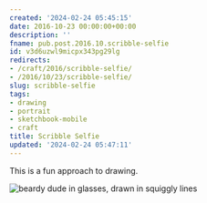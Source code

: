 ```yaml
---
created: '2024-02-24 05:45:15'
date: 2016-10-23 00:00:00+00:00
description: ''
fname: pub.post.2016.10.scribble-selfie
id: v3d6uzwl9micpx343pg29lg
redirects:
- /craft/2016/scribble-selfie/
- /2016/10/23/scribble-selfie/
slug: scribble-selfie
tags:
- drawing
- portrait
- sketchbook-mobile
- craft
title: Scribble Selfie
updated: '2024-02-24 05:47:11'
---
```


This is a fun approach to drawing.

![beardy dude in glasses, drawn in squiggly lines](assets/img/2016/cover-2016-10-23.png)